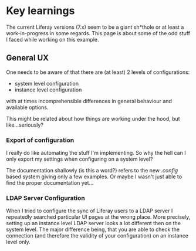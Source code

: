 # Key learnings

The current Liferay versions (7.x) seem to be a giant sh*thole or at least a work-in-progress in some regards.
This page is about some of the odd stuff I faced while working on this example.


## General UX

One needs to be aware of that there are (at least) 2 levels of configurations:
* system level configuration
* instance level configuration

with at times incomprehensible differences in general behaviour and available options.

This might be related about how things are working under the hood, but like...seriously?


### Export of configuration

I really do like automating the stuff I'm implementing. So why the hell can I only export my settings when configuring on a system level?

The documentation shallowly (is this a word?) refers to the new _.config_ based system giving only a few examples.
Or maybe I wasn't just able to find the proper documentation yet...


### LDAP Server Configuration

When I tried to configure the sync of Liferay users to a LDAP server I repeatedly searched particular UI pages at the wrong place. 
More precisely, setting up an instance level LDAP server looks a lot different then on the system level.
The major difference being, that you are able to check the connection (and therefore the validity of your configuration) on an instance level only.
